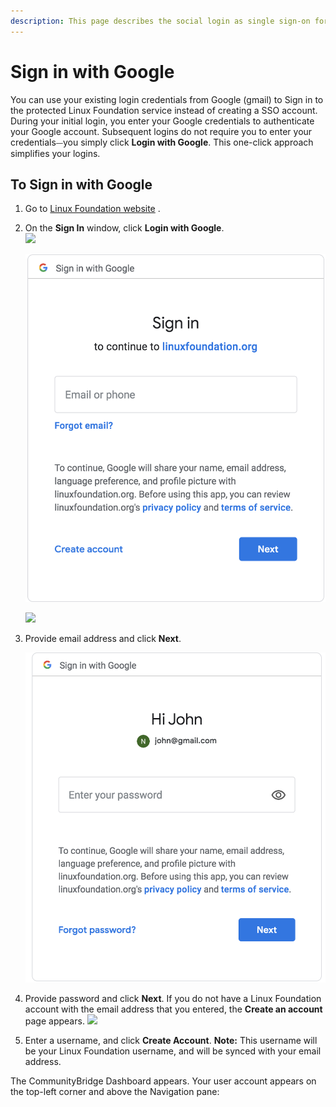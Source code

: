 ```yaml
---
description: This page describes the social login as single sign-on for end users.
---
```


# Sign in with Google

You can use your existing login credentials from Google \(gmail\) to Sign in to the protected Linux Foundation service instead of creating a SSO account. During your initial login, you enter your Google credentials to authenticate your Google account. Subsequent logins do not require you to enter your credentials⏤you simply click **Login with Google**. This one-click approach simplifies your logins.

## To Sign in with Google  <a id="to-log-in-with-google"></a>

1. Go to [Linux Foundation website](https://lfx.platform.linuxfoundation.org/) .
2. On the **Sign In** window, click **Login with Google**.  
    ![](https://firebasestorage.googleapis.com/v0/b/gitbook-28427.appspot.com/o/assets%2F-LuGl2w4LzPpYJ8jx5ae%2F-M4N5Ixsz6n_niWmmhI0%2F-M4N9puD1YoZRwg4m7zV%2Flogin%20with%20google.png?alt=media&token=911c76cf-1563-4d40-8c65-ab4d37ac70aa)

   ![Create Account](../../.gitbook/assets/screen-shot-2020-05-04-at-7.15.44-pm.png)

   ​![](https://firebasestorage.googleapis.com/v0/b/gitbook-28427.appspot.com/o/assets%2F-LuGl2w4LzPpYJ8jx5ae%2F-M4N5Ixsz6n_niWmmhI0%2F-M4NA0l6pGaStfjaUJvp%2Fsign%20in%20to%20google.png?alt=media&token=f8a7caaa-00b8-4faa-9acc-f565365823a8)

3. Provide email address and click **Next**.  


   ![Create Account](../../.gitbook/assets/screen-shot-2020-05-04-at-7.17.41-pm.png)  

4. Provide password and click **Next**. If you do not have a Linux Foundation account with the email address that you entered, the **Create an account** page appears. ![](https://firebasestorage.googleapis.com/v0/b/gitbook-28427.appspot.com/o/assets%2F-LuGl2w4LzPpYJ8jx5ae%2F-M4N5Ixsz6n_niWmmhI0%2F-M4NACUStDcTiRGz08oD%2Fcreate%20an%20account%20username.png?alt=media&token=d5eaf448-1cc1-4c9e-a00f-0e56f41ff3d8)
5. Enter a username, and click **Create Account**.  **Note:** This username will be your Linux Foundation username, and will be synced with your email address.

The CommunityBridge Dashboard appears. Your user account appears on the top-left corner and above the Navigation pane:

​

